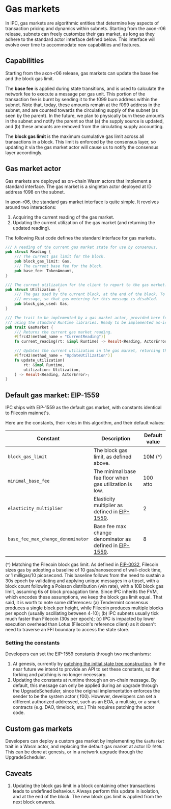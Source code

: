 # Gas markets

In IPC, gas markets are algorithmic entities that determine key aspects of transaction pricing and dynamics within
subnets. Starting from the axon-r06 release, subnets can freely customize their gas market, as long as they adhere to
the standard actor interface defined below. This interface will evolve over time to accommodate new capabilities and
features.

## Capabilities

Starting from the axon-r06 release, gas markets can update the base fee and the block gas limit.

The **base fee** is applied during state transitions, and is used to calculate the network fee to execute a message
per gas unit. This portion of the transaction fee is burnt by sending it to the f099 burn address within the subnet.
Note that, today, these amounts remain at the f099 address in the subnet, and are counted towards the circulating
supply of the subnet (as seen by the parent). In the future, we plan to physically burn these amounts in the subnet
and notify the parent so that (a) the supply source is updated, and (b) these amounts are removed from the circulating
supply accounting.

The **block gas limit** is the maximum cumulative gas limit across all transactions in a block. This limit is enforced
by the consensus layer, so updating it via the gas market actor will cause us to notify the consensus layer
accordingly.

## Gas market actor

Gas markets are deployed as on-chain Wasm actors that implement a standard interface. The gas market is a singleton
actor deployed at ID address f098 on the subnet.

In axon-r06, the standard gas market interface is quite simple. It revolves around two interactions:

1. Acquiring the current reading of the gas market.
2. Updating the current utilization of the gas market (and returning the updated reading).

The following Rust code defines the standard interface for gas markets.

```rust
/// A reading of the current gas market state for use by consensus.
pub struct Reading {
    /// The current gas limit for the block.
    pub block_gas_limit: Gas,
    /// The current base fee for the block.
    pub base_fee: TokenAmount,
}

/// The current utilization for the client to report to the gas market.
pub struct Utilization {
    /// The gas used by the current block, at the end of the block. To be invoked as an implicit
    /// message, so that gas metering for this message is disabled.
    pub block_gas_used: Gas,
}

/// The trait to be implemented by a gas market actor, provided here for convenience,
/// using the standard Runtime libraries. Ready to be implemented as-is by an actor.
pub trait GasMarket {
    /// Returns the current gas market reading.
    #[frc42(method_name = "CurrentReading")]
    fn current_reading(rt: &impl Runtime) -> Result<Reading, ActorError>;

    /// Updates the current utilization in the gas market, returning the reading after the update.
    #[frc42(method_name = "UpdateUtilization")]
    fn update_utilization(
        rt: &impl Runtime,
        utilization: Utilization,
    ) -> Result<Reading, ActorError>;
}
```

## Default gas market: EIP-1559

IPC ships with EIP-1559 as the default gas market, with constants identical to Filecoin mainnet's.

Here are the constants, their roles in this algorithm, and their default values:

| Constant                          | Description                                                                                        | Default value |
|-----------------------------------|----------------------------------------------------------------------------------------------------|---------------|
| `block_gas_limit`                 | The block gas limit, as defined above.                                                             | 10M (^)       |
| `minimal_base_fee`                | The minimal base fee floor when gas utilization is low.                                            | 100 atto      |
| `elasticity_multiplier`           | Elasticity multiplier as defined in [EIP-1559](https://eips.ethereum.org/EIPS/eip-1559).           | 2             |
| `base_fee_max_change_denominator` | Base fee max change denominator as defined in [EIP-1559](https://eips.ethereum.org/EIPS/eip-1559). | 8             |

(^) Matching the Filecoin block gas limit. As defined
in [FIP-0032](https://github.com/filecoin-project/FIPs/blob/master/FIPS/fip-0032.md#gas-sizing-baseline), Filecoin sizes
gas by adopting a baseline of 10 gas/nanosecond of wall-clock time, or 1 milligas/10 picosecond. This baseline follows
from the need to sustain a 30s epoch by validating and applying unique messages in a tipset, with a block count
following a Poisson distribution (win rate), with a 10B block gas limit, assuming 6s of block propagation time. Since
IPC inherits the FVM, which encodes these assumptions, we keep the block gas limit equal. That said, it is worth to note
some differences: (a) Tendermint consensus produces a single block per height, while Filecoin produces multiple blocks
per epoch (usually oscillating between 4-10); (b) IPC subnets usually tick much faster than Filecoin (30s per epoch);
(c) IPC is impacted by lower execution overhead than Lotus (Filecoin's reference client) as it doesn't need to traverse
an FFI boundary to access the state store.

### Setting the constants

Developers can set the EIP-1559 constants through two mechanisms:

1. At genesis, currently
   by [patching the initial state tree construction](https://github.com/consensus-shipyard/ipc/blob/702d49b619623915772fe935a86e59a89744c3b1/fendermint/vm/interpreter/src/genesis.rs#L443).
   In the near future we intend to provide an API to set these constants, so that forking and patching is no longer
   necessary.
2. Updating the constants at runtime through an on-chain message. By default, this message can only be applied during an
   upgrade through the UpgradeScheduler, since the original implementation enforces the sender to be the system actor (
   f00). However, developers can set a different authorized addressed, such as an EOA, a multisig, or a smart
   contracts (e.g. DAO, timelock, etc.) This requires patching the actor code.

## Custom gas markets

Developers can deploy a custom gas market by implementing the `GasMarket` trait in a Wasm actor, and replacing the
default gas market at actor ID `f098`. This can be done at genesis, or in a network upgrade through the
UpgradeScheduler.

## Caveats

1. Updating the block gas limit in a block containing other transactions leads to undefined behaviour. Always perform
   this update in isolation, and at the end of the block. The new block gas limit is applied from the next block
   onwards.  